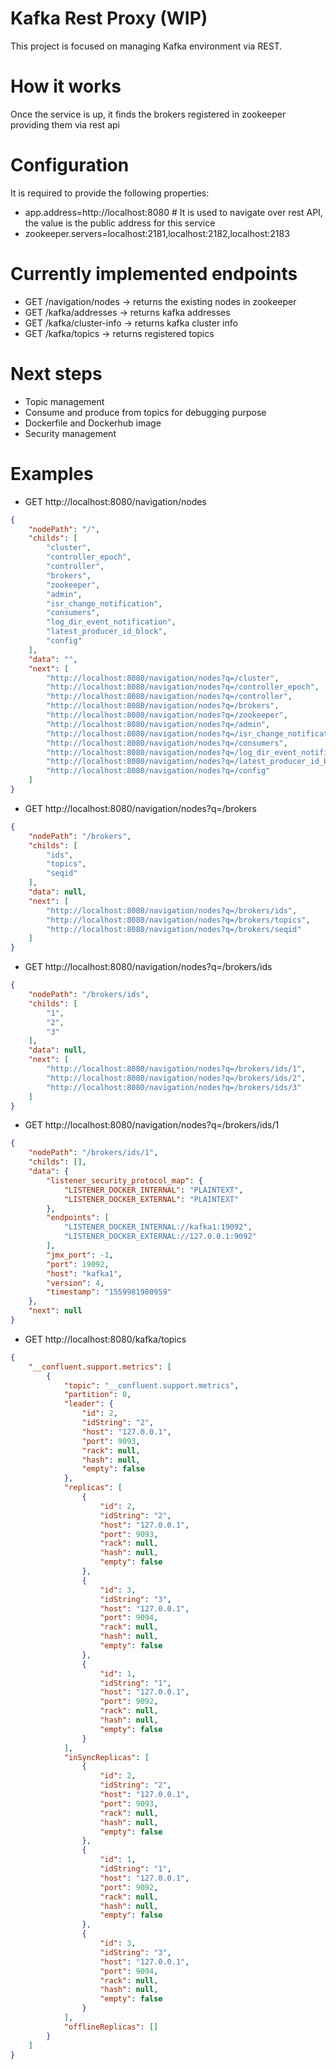 # Kafka Rest Proxy (WIP)

This project is focused on managing Kafka environment via REST.

# How it works

Once the service is up, it finds the brokers registered in zookeeper providing them via rest api

# Configuration

It is required to provide the following properties:

* app.address=http://localhost:8080 # It is used to navigate over rest API, the value is the public address for this service
* zookeeper.servers=localhost:2181,localhost:2182,localhost:2183

# Currently implemented endpoints

* GET /navigation/nodes 	-> returns the existing nodes in zookeeper
* GET /kafka/addresses 		-> returns kafka addresses
* GET /kafka/cluster-info 	-> returns kafka cluster info
* GET /kafka/topics			-> returns registered topics

# Next steps

* Topic management
* Consume and produce from topics for debugging purpose
* Dockerfile and Dockerhub image
* Security management

# Examples

* GET http://localhost:8080/navigation/nodes

```json
{
    "nodePath": "/",
    "childs": [
        "cluster",
        "controller_epoch",
        "controller",
        "brokers",
        "zookeeper",
        "admin",
        "isr_change_notification",
        "consumers",
        "log_dir_event_notification",
        "latest_producer_id_block",
        "config"
    ],
    "data": "",
    "next": [
        "http://localhost:8080/navigation/nodes?q=/cluster",
        "http://localhost:8080/navigation/nodes?q=/controller_epoch",
        "http://localhost:8080/navigation/nodes?q=/controller",
        "http://localhost:8080/navigation/nodes?q=/brokers",
        "http://localhost:8080/navigation/nodes?q=/zookeeper",
        "http://localhost:8080/navigation/nodes?q=/admin",
        "http://localhost:8080/navigation/nodes?q=/isr_change_notification",
        "http://localhost:8080/navigation/nodes?q=/consumers",
        "http://localhost:8080/navigation/nodes?q=/log_dir_event_notification",
        "http://localhost:8080/navigation/nodes?q=/latest_producer_id_block",
        "http://localhost:8080/navigation/nodes?q=/config"
    ]
}
```

* GET http://localhost:8080/navigation/nodes?q=/brokers
```json
{
    "nodePath": "/brokers",
    "childs": [
        "ids",
        "topics",
        "seqid"
    ],
    "data": null,
    "next": [
        "http://localhost:8080/navigation/nodes?q=/brokers/ids",
        "http://localhost:8080/navigation/nodes?q=/brokers/topics",
        "http://localhost:8080/navigation/nodes?q=/brokers/seqid"
    ]
}
```

* GET http://localhost:8080/navigation/nodes?q=/brokers/ids
```json
{
    "nodePath": "/brokers/ids",
    "childs": [
        "1",
        "2",
        "3"
    ],
    "data": null,
    "next": [
        "http://localhost:8080/navigation/nodes?q=/brokers/ids/1",
        "http://localhost:8080/navigation/nodes?q=/brokers/ids/2",
        "http://localhost:8080/navigation/nodes?q=/brokers/ids/3"
    ]
}
```

* GET http://localhost:8080/navigation/nodes?q=/brokers/ids/1
```json
{
    "nodePath": "/brokers/ids/1",
    "childs": [],
    "data": {
        "listener_security_protocol_map": {
            "LISTENER_DOCKER_INTERNAL": "PLAINTEXT",
            "LISTENER_DOCKER_EXTERNAL": "PLAINTEXT"
        },
        "endpoints": [
            "LISTENER_DOCKER_INTERNAL://kafka1:19092",
            "LISTENER_DOCKER_EXTERNAL://127.0.0.1:9092"
        ],
        "jmx_port": -1,
        "port": 19092,
        "host": "kafka1",
        "version": 4,
        "timestamp": "1559981980959"
    },
    "next": null
}
```

* GET http://localhost:8080/kafka/topics
```json
{
    "__confluent.support.metrics": [
        {
            "topic": "__confluent.support.metrics",
            "partition": 0,
            "leader": {
                "id": 2,
                "idString": "2",
                "host": "127.0.0.1",
                "port": 9093,
                "rack": null,
                "hash": null,
                "empty": false
            },
            "replicas": [
                {
                    "id": 2,
                    "idString": "2",
                    "host": "127.0.0.1",
                    "port": 9093,
                    "rack": null,
                    "hash": null,
                    "empty": false
                },
                {
                    "id": 3,
                    "idString": "3",
                    "host": "127.0.0.1",
                    "port": 9094,
                    "rack": null,
                    "hash": null,
                    "empty": false
                },
                {
                    "id": 1,
                    "idString": "1",
                    "host": "127.0.0.1",
                    "port": 9092,
                    "rack": null,
                    "hash": null,
                    "empty": false
                }
            ],
            "inSyncReplicas": [
                {
                    "id": 2,
                    "idString": "2",
                    "host": "127.0.0.1",
                    "port": 9093,
                    "rack": null,
                    "hash": null,
                    "empty": false
                },
                {
                    "id": 1,
                    "idString": "1",
                    "host": "127.0.0.1",
                    "port": 9092,
                    "rack": null,
                    "hash": null,
                    "empty": false
                },
                {
                    "id": 3,
                    "idString": "3",
                    "host": "127.0.0.1",
                    "port": 9094,
                    "rack": null,
                    "hash": null,
                    "empty": false
                }
            ],
            "offlineReplicas": []
        }
    ]
}
```

